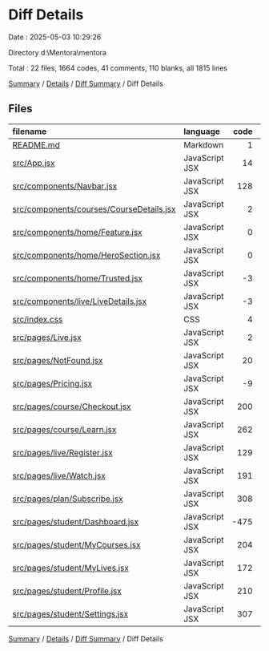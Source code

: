 # Diff Details

Date : 2025-05-03 10:29:26

Directory d:\\Mentora\\mentora

Total : 22 files,  1664 codes, 41 comments, 110 blanks, all 1815 lines

[Summary](results.md) / [Details](details.md) / [Diff Summary](diff.md) / Diff Details

## Files
| filename | language | code | comment | blank | total |
| :--- | :--- | ---: | ---: | ---: | ---: |
| [README.md](/README.md) | Markdown | 1 | 0 | 0 | 1 |
| [src/App.jsx](/src/App.jsx) | JavaScript JSX | 14 | 0 | 9 | 23 |
| [src/components/Navbar.jsx](/src/components/Navbar.jsx) | JavaScript JSX | 128 | 5 | 6 | 139 |
| [src/components/courses/CourseDetails.jsx](/src/components/courses/CourseDetails.jsx) | JavaScript JSX | 2 | -4 | 4 | 2 |
| [src/components/home/Feature.jsx](/src/components/home/Feature.jsx) | JavaScript JSX | 0 | 0 | 1 | 1 |
| [src/components/home/HeroSection.jsx](/src/components/home/HeroSection.jsx) | JavaScript JSX | 0 | -2 | 0 | -2 |
| [src/components/home/Trusted.jsx](/src/components/home/Trusted.jsx) | JavaScript JSX | -3 | 0 | 2 | -1 |
| [src/components/live/LiveDetails.jsx](/src/components/live/LiveDetails.jsx) | JavaScript JSX | -3 | 0 | 1 | -2 |
| [src/index.css](/src/index.css) | CSS | 4 | 0 | 2 | 6 |
| [src/pages/Live.jsx](/src/pages/Live.jsx) | JavaScript JSX | 2 | 0 | 0 | 2 |
| [src/pages/NotFound.jsx](/src/pages/NotFound.jsx) | JavaScript JSX | 20 | 0 | 1 | 21 |
| [src/pages/Pricing.jsx](/src/pages/Pricing.jsx) | JavaScript JSX | -9 | 0 | 2 | -7 |
| [src/pages/course/Checkout.jsx](/src/pages/course/Checkout.jsx) | JavaScript JSX | 200 | 11 | 15 | 226 |
| [src/pages/course/Learn.jsx](/src/pages/course/Learn.jsx) | JavaScript JSX | 262 | 9 | 16 | 287 |
| [src/pages/live/Register.jsx](/src/pages/live/Register.jsx) | JavaScript JSX | 129 | 4 | 11 | 144 |
| [src/pages/live/Watch.jsx](/src/pages/live/Watch.jsx) | JavaScript JSX | 191 | 6 | 9 | 206 |
| [src/pages/plan/Subscribe.jsx](/src/pages/plan/Subscribe.jsx) | JavaScript JSX | 308 | 16 | 19 | 343 |
| [src/pages/student/Dashboard.jsx](/src/pages/student/Dashboard.jsx) | JavaScript JSX | -475 | -19 | -30 | -524 |
| [src/pages/student/MyCourses.jsx](/src/pages/student/MyCourses.jsx) | JavaScript JSX | 204 | 3 | 10 | 217 |
| [src/pages/student/MyLives.jsx](/src/pages/student/MyLives.jsx) | JavaScript JSX | 172 | 3 | 10 | 185 |
| [src/pages/student/Profile.jsx](/src/pages/student/Profile.jsx) | JavaScript JSX | 210 | 5 | 10 | 225 |
| [src/pages/student/Settings.jsx](/src/pages/student/Settings.jsx) | JavaScript JSX | 307 | 4 | 12 | 323 |

[Summary](results.md) / [Details](details.md) / [Diff Summary](diff.md) / Diff Details